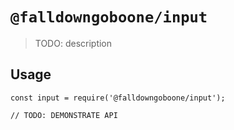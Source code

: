 # `@falldowngoboone/input`

> TODO: description

## Usage

```
const input = require('@falldowngoboone/input');

// TODO: DEMONSTRATE API
```
